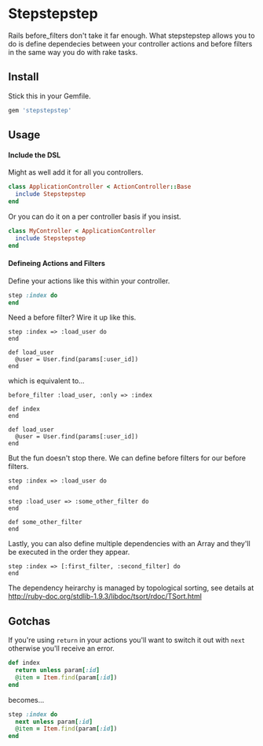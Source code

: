 Stepstepstep
=================================================
Rails before_filters don't take it far enough. What stepstepstep allows you to do is define dependecies between your controller actions and before filters in the same way you do with rake tasks.


Install
-------------------------------------------------
Stick this in your Gemfile.
```ruby
gem 'stepstepstep'
```

Usage
-------------------------------------------------

#### Include the DSL

Might as well add it for all you controllers.
```ruby
class ApplicationController < ActionController::Base
  include Stepstepstep
end
```
    
Or you can do it on a per controller basis if you insist.

```ruby
class MyController < ApplicationController
  include Stepstepstep
end
```

#### Defineing Actions and Filters

Define your actions like this within your controller.

```ruby
step :index do
end
```
    
Need a before filter? Wire it up like this.

```
step :index => :load_user do
end

def load_user
  @user = User.find(params[:user_id])
end
```

which is equivalent to...

```
before_filter :load_user, :only => :index

def index
end

def load_user
  @user = User.find(params[:user_id])
end
```

But the fun doesn't stop there. We can define before filters for our before filters.

```
step :index => :load_user do
end

step :load_user => :some_other_filter do
end

def some_other_filter
end
```
    

Lastly, you can also define multiple dependencies with an Array and they'll be executed in the order they appear.

```
step :index => [:first_filter, :second_filter] do
end
```
  
The dependency heirarchy is managed by topological sorting, see details at http://ruby-doc.org/stdlib-1.9.3/libdoc/tsort/rdoc/TSort.html


Gotchas
-------------------------------------------------

If you're using `return` in your actions you'll want to switch it out with `next` otherwise you'll receive an error.
    
```ruby
def index
  return unless param[:id]
  @item = Item.find(param[:id])
end
```

becomes...

```ruby
step :index do
  next unless param[:id]
  @item = Item.find(param[:id])
end
```
